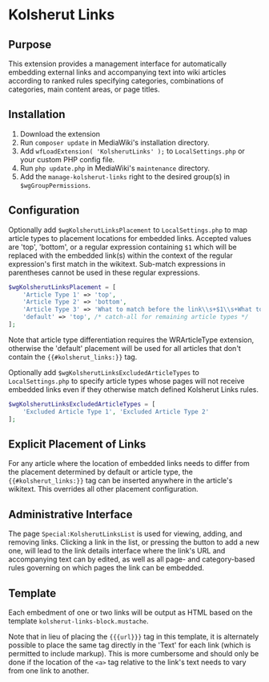 # Kolsherut Links

## Purpose

This extension provides a management interface for automatically embedding
external links and accompanying text into wiki articles according to ranked
rules specifying categories, combinations of categories, main content areas,
or page titles.

## Installation

1. Download the extension
2. Run `composer update` in MediaWiki's installation directory.
3. Add `wfLoadExtension( 'KolsherutLinks' );` to `LocalSettings.php` or your custom PHP config file.
4. Run `php update.php` in MediaWiki's `maintenance` directory.
5. Add the `manage-kolsherut-links` right to the desired group(s) in `$wgGroupPermissions`.

## Configuration

Optionally add `$wgKolsherutLinksPlacement` to `LocalSettings.php` to map article types
to placement locations for embedded links. Accepted values are 'top', 'bottom', or a
regular expression containing `$1` which will be replaced with the embedded link(s)
within the context of the regular expression's first match in the wikitext. Sub-match
expressions in parentheses cannot be used in these regular expressions.

```php
$wgKolsherutLinksPlacement = [
	'Article Type 1' => 'top',
	'Article Type 2' => 'bottom',
	'Article Type 3' => 'What to match before the link\\s+$1\\s+What to match after.',
	'default' => 'top', /* catch-all for remaining article types */
];
```

Note that article type differentiation requires the WRArticleType extension, otherwise
the 'default' placement will be used for all articles that don't contain the
`{{#kolsherut_links:}}` tag.

Optionally add `$wgKolsherutLinksExcludedArticleTypes` to `LocalSettings.php` to specify
article types whose pages will not receive embedded links even if they otherwise match
defined Kolsherut Links rules.

```php
$wgKolsherutLinksExcludedArticleTypes = [
	'Excluded Article Type 1', 'Excluded Article Type 2'
];
```

## Explicit Placement of Links

For any article where the location of embedded links needs to differ from the placement
determined by default or article type, the `{{#kolsherut_links:}}` tag can be inserted
anywhere in the article's wikitext. This overrides all other placement configuration.

## Administrative Interface

The page `Special:KolsherutLinksList` is used for viewing, adding, and removing links.
Clicking a link in the list, or pressing the button to add a new one, will lead to the
link details interface where the link's URL and accompanying text can by edited, as
well as all page- and category-based rules governing on which pages the link can be
embedded.

## Template

Each embedment of one or two links will be output as HTML based on the template
`kolsherut-links-block.mustache`.

Note that in lieu of placing the `{{{url}}}` tag in this template, it is alternately
possible to place the same tag directly in the 'Text' for each link (which is permitted
to include markup). This is more cumbersome and should only be done if the location of
the `<a>` tag relative to the link's text needs to vary from one link to another.
